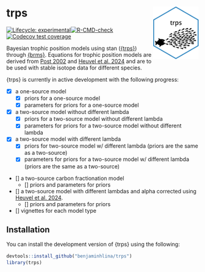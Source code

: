 
<!-- README.md is generated from README.Rmd. Please edit that file -->

# trps <a href="https://benjaminhlina.github.io/trps/"><img src="man/figures/logo.png" align="right" height="138" alt="trps website" /></a>

<!-- badges: start -->

[![Lifecycle:
experimental](https://img.shields.io/badge/lifecycle-experimental-orange.svg)](https://lifecycle.r-lib.org/articles/stages.html#experimental)[![R-CMD-check](https://github.com/benjaminhlina/trps/actions/workflows/R-CMD-check.yaml/badge.svg)](https://github.com/benjaminhlina/trps/actions/workflows/R-CMD-check.yaml)[![Codecov
test
coverage](https://codecov.io/gh/benjaminhlina/trps/graph/badge.svg)](https://app.codecov.io/gh/benjaminhlina/trps)
<!-- badges: end -->

Bayesian trophic position models using stan
([{trps}](https://benjaminhlina.github.io/trps/)) through
[{brms}](https://paulbuerkner.com/brms/). Equations for trophic position
models are derived from [Post
2002](https://esajournals.onlinelibrary.wiley.com/doi/abs/10.1890/0012-9658%282002%29083%5B0703%3AUSITET%5D2.0.CO%3B2)
and [Heuvel et
al. 2024](https://aslopubs.onlinelibrary.wiley.com/doi/full/10.1002/lno.12466)
and are to be used with stable isotope data for different species.

{trps} is currently in active development with the following progress:

- [x] a one-source model
  - [x] priors for a one-source model  
  - [x] parameters for priors for a one-source model  
- [x] a two-source model without different lambda
  - [x] priors for a two-source model without different lambda
  - [x] parameters for priors for a two-source model without different
    lambda
- [x] a two-source model with different lambda
  - [x] priors for two-source model w/ different lambda (priors are the
    same as a two-source)
  - [x] parameters for priors for a two-source model w/ different lambda
    (priors are the same as a two-source)
- \[\] a two-source carbon fractionation model
  - \[\] priors and parameters for priors
- \[\] a two-source model with different lambdas and alpha corrected
  using [Heuvel et
  al. 2024](https://aslopubs.onlinelibrary.wiley.com/doi/full/10.1002/lno.12466).
  - \[\] priors and parameters for priors
- \[\] vignettes for each model type

## Installation

You can install the development version of {trps} using the following:

``` r
devtools::install_github("benjaminhlina/trps")
library(trps)
```
